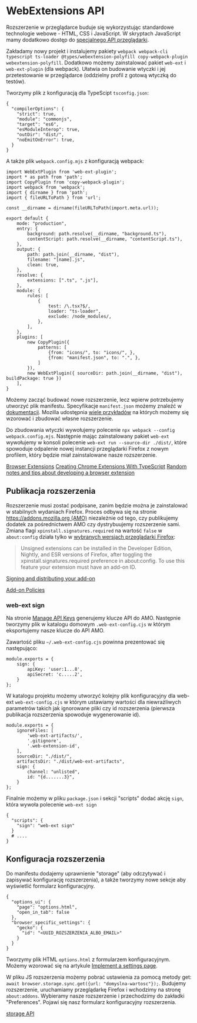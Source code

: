 # WebExtensions API

Rozszerzenie w przeglądarce buduje się wykorzystując standardowe technologie webowe - HTML, CSS i JavaScript. W skryptach JavaScript mamy dodatkowo dostęp do [specjalnego API przeglądarki](https://developer.mozilla.org/en-US/docs/Mozilla/Add-ons/WebExtensions/API).

Zakładamy nowy projekt i instalujemy pakiety `webpack webpack-cli typescript ts-loader @types/webextension-polyfill copy-webpack-plugin webextension-polyfill`.
Dodatkowo możemy zainstalować pakiet `web-ext` i `web-ext-plugin` (dla webpack). Ułatwia on budowanie wtyczki i jej przetestowanie w przeglądarce (oddzielny profil z gotową wtyczką do testów).

Tworzymy plik z konfiguracją dla TypeScipt `tsconfig.json`:

```
{
  "compilerOptions": {
    "strict": true,
    "module": "commonjs",
    "target": "es6",
    "esModuleInterop": true,
    "outDir": "dist/",
    "noEmitOnError": true,
  }
}
```

A także plik `webpack.config.mjs` z konfiguracją webpack:

```
import WebExtPlugin from 'web-ext-plugin';
import * as path from 'path';
import CopyPlugin from 'copy-webpack-plugin';
import webpack from 'webpack';
import { dirname } from 'path';
import { fileURLToPath } from 'url';

const __dirname = dirname(fileURLToPath(import.meta.url));

export default {
    mode: "production",
    entry: {
        background: path.resolve(__dirname, "background.ts"),
        contentScript: path.resolve(__dirname, "contentScript.ts"),
    },
    output: {
        path: path.join(__dirname, "dist"),
        filename: "[name].js",
        clean: true,
    },
    resolve: {
        extensions: [".ts", ".js"],
    },
    module: {
        rules: [
            {
                test: /\.tsx?$/,
                loader: "ts-loader",
                exclude: /node_modules/,
            },
        ],
    },
    plugins: [
        new CopyPlugin({
            patterns: [
                {from: "icons/", to: "icons/", },
                {from: "manifest.json", to: ".", },
            ]
        }),
        new WebExtPlugin({ sourceDir: path.join(__dirname, "dist"), buildPackage: true })
    ],
}
```

Możemy zacząć budować nowe rozszerzenie, lecz wpierw potrzebujemy utworzyć plik manifestu. Specyfikacje `manifest.json` możemy znaleźć w [dokumentacji](https://developer.mozilla.org/en-US/docs/Mozilla/Add-ons/WebExtensions/manifest.json).
Mozilla udostępnia [wiele przykładów](https://github.com/mdn/webextensions-examples) na których możemy się wzorować i zbudować własne rozszerzenie.

Do zbudowania wtyczki wywołujemy polecenie `npx webpack --config webpack.config.mjs`.
Następnie mając zainstalowany pakiet `web-ext` wywołujemy w konsoli polecenie `web-ext run --source-dir ./dist/`, które spowoduje odpalenie nowej instancji przeglądarki Firefox z nowym profilem, który będzie miał zainstalowane nasze rozszerzenie.

[Browser Extensions](https://developer.mozilla.org/en-US/docs/Mozilla/Add-ons/WebExtensions)
[Creating Chrome Extensions With TypeScript](https://betterprogramming.pub/creating-chrome-extensions-with-typescript-914873467b65)
[Random notes and tips about developing a browser extension](https://ninoseki.github.io/2020/05/16/browser-extension.html)

## Publikacja rozszerzenia

Rozszerzenie musi zostać podpisane, zanim będzie można je zainstalować w stabilnych wydaniach Firefox.
Proces odbywa się na stronie [https://addons.mozilla.org (AMO)](https://addons.mozilla.org) niezależnie od tego, czy publikujemy dodatek za pośrednictwem AMO czy dystrybuujemy rozszerzenie sami.
Zmiana flagi `xpinstall.signatures.required` na wartość `false` w `about:config` działa tylko w [wybranych wersjach przeglądarki Firefox](https://extensionworkshop.com/documentation/publish/signing-and-distribution-overview/#signing-your-addons):

> Unsigned extensions can be installed in the Developer Edition, Nightly, and ESR versions of Firefox, after toggling the xpinstall.signatures.required preference in about:config. To use this feature your extension must have an add-on ID.


[Signing and distributing your add-on](https://extensionworkshop.com/documentation/publish/signing-and-distribution-overview/)

[Add-on Policies](https://extensionworkshop.com/documentation/publish/add-on-policies/)

### web-ext sign

Na stronie [Manage API Keys](https://addons.mozilla.org/en-US/developers/addon/api/key/) generujemy klucze API do AMO.
Następnie tworzymy plik w katalogu domowym `.web-ext-config.cjs` w którym eksportujemy nasze klucze do API AMO.

Zawartość pliku `~/.web-ext-config.cjs` powinna prezentować się następująco:
```
module.exports = {
    sign: {
        apiKey: 'user:1...8',
        apiSecret: 'c.....2',
    }
};

```

W katalogu projektu możemy utworzyć kolejny plik konfiguracyjny dla web-ext `web-ext-config.cjs` w którym ustawiamy wartości dla niewrażliwych parametrów takich jak ignorowane pliki czy id rozszerzenia (pierwsza publikacja rozszerzenia spowoduje wygenerowanie id).

```
module.exports = {
    ignoreFiles: [
        'web-ext-artifacts/',
        '.gitignore',
        '.web-extension-id',
    ],
    sourceDir: "./dist/",
    artifactsDir: "./dist/web-ext-artifacts",
    sign: {
        channel: "unlisted",
        id: "{d.......3}",
    }
};
```

Finalnie możemy w pliku `package.json`  i sekcji "scripts" dodać akcję `sign`, która wywoła polecenie `web-ext sign`

```
{
  "scripts": {
    "sign": "web-ext sign"
  }
  # ....
}

```

## Konfiguracja rozszerzenia

Do manifestu dodajemy uprawnienie "storage" (aby odczytywać i zapisywać konfigurację rozszerzenia), a także tworzymy nowe sekcje aby wyświetlić formularz konfiguracyjny.

```
{
  "options_ui": {
    "page": "options.html",
    "open_in_tab": false
  },
  "browser_specific_settings": {
    "gecko": {
      "id": "<UUID_ROZSZERZENIA_ALBO_EMAIL>"
    }
  }
}
```

Tworzymy plik HTML `options.html` z formularzem konfiguracyjnym. Możemy wzorować się na artykule [Implement a settings page](https://developer.mozilla.org/en-US/docs/Mozilla/Add-ons/WebExtensions/Implement_a_settings_page).

W pliku JS rozszerzenia możemy pobrać ustawienia za pomocą metody get: `await browser.storage.sync.get({url: "domyslna-wartosc"});`.
Budujemy rozszerzenie, uruchamiamy przeglądarkę Firefox i wchodzimy na stronę `about:addons`.
Wybieramy nasze rozszerzenie i przechodzimy do zakładki "Preferences".
Pojawi się nasz formularz konfiguracyjny rozszerzenia.

[storage API](https://developer.mozilla.org/en-US/docs/Mozilla/Add-ons/WebExtensions/API/storage)
